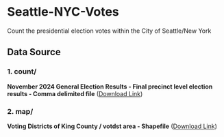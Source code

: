 # Seattle-NYC-Votes
Count the presidential election votes within the City of Seattle/New York

## Data Source
### 1. count/ 
**November 2024 General Election Results - Final precinct level election results - Comma delimited file**
([Download Link](https://cdn.kingcounty.gov/-/media/king-county/depts/elections/results/2024/11/final-results-report.csv))

### 2. map/ 
**Voting Districts of King County / votdst area - Shapefile**
([Download Link](https://gis-kingcounty.opendata.arcgis.com/datasets/a9bcf8b7e83a402aaf68479c244b3131_418/))
